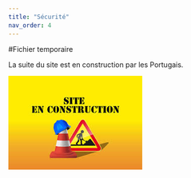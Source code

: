 ```yaml
---
title: "Sécurité"
nav_order: 4
---
```


#Fichier temporaire

La suite du site est en construction par les Portugais.

![Les portugais sont en train de construire le site](../assets/images/site_construction.jpeg)
